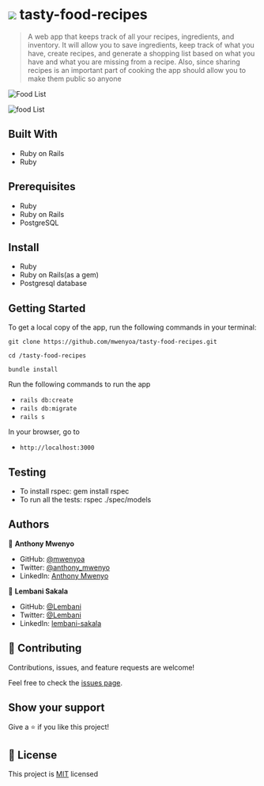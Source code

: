
# ![](https://img.shields.io/badge/Microverse-blueviolet) tasty-food-recipes
> A web app that keeps track of all your recipes, ingredients, and inventory. It will allow you to save ingredients, keep track of what you have, create recipes, and generate a shopping list based on what you have and what you are missing from a recipe. Also, since sharing recipes is an important part of cooking the app should allow you to make them public so anyone


![Food List](https://user-images.githubusercontent.com/28694196/219628322-e0242083-8491-4392-8c6f-2c58ea0af421.png)

![food List](https://user-images.githubusercontent.com/28694196/219631473-eeda3dfa-4ea5-4e67-bd5f-9533e2a24f53.png)


## Built With

- Ruby on Rails
- Ruby

## Prerequisites

- Ruby
- Ruby on Rails
- PostgreSQL

## Install

- Ruby
- Ruby on Rails(as a gem)
- Postgresql database

## Getting Started

To get a local copy of the app, run the following commands in your terminal:
   ```
 git clone https://github.com/mwenyoa/tasty-food-recipes.git
  ```
  ```
 cd /tasty-food-recipes
 ```
  ```
 bundle install
 ```

Run the following commands to run the app

- `rails db:create`
- `rails db:migrate`
- `rails s`

In your browser, go to

- `http://localhost:3000`

## Testing
- To install rspec: gem install rspec
- To run all the tests: rspec ./spec/models


## Authors

👤 **Anthony Mwenyo**

- GitHub: [@mwenyoa](https://github.com/mwenyoa)
- Twitter: [@anthony_mwenyo](https://twitter.com/phayte_p)
- LinkedIn: [Anthony Mwenyo](https://linkedin.com/in/anthony-mwenyo)

:bust_in_silhouette: **Lembani Sakala**
- GitHub: [@Lembani](https://github.com/lembani)
- Twitter: [@Lembani](https://twitter.com/lembani_)
- LinkedIn: [lembani-sakala](https://linkedin.com/in/lembani-sakala)


## 🤝 Contributing

Contributions, issues, and feature requests are welcome!

Feel free to check the [issues page](https://github.com/aimalamiri/Ruby-Catalog/issues).

## Show your support

Give a ⭐️ if you like this project!

## 📝 License

This project is [MIT](./MIT.md) licensed
